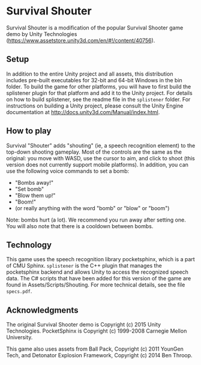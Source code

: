 # Survival Shouter

Survival Shouter is a modification of the popular Survival Shooter game demo by Unity Technologies
(https://www.assetstore.unity3d.com/en/#!/content/40756).

## Setup

In addition to the entire Unity project and all assets, this distribution includes pre-built executables
for 32-bit and 64-bit Windows in the bin folder. To build the game for other platforms, you will have to first
build the splistener plugin for that platform and add it to the Unity project. For details on how to
build splistener, see the readme file in the `splistener` folder. For instructions on building a Unity 
project, please consult the Unity Engine documentation at http://docs.unity3d.com/Manual/index.html.

## How to play

Survival "Shouter" adds "shouting" (ie, a speech recognition element) to the top-down shooting gameplay.
Most of the controls are the same as the original: you move with WASD, use the cursor to aim, and click
to shoot (this version does not currently support mobile platforms). In addition, you can use the following
voice commands to set a bomb:

* "Bombs away!"
* "Set bomb"
* "Blow them up!"
* "Boom!"
* (or really anything with the word "bomb" or "blow" or "boom")

Note: bombs hurt (a lot). We recommend you run away after setting one.
You will also note that there is a cooldown between bombs.

## Technology

This game uses the speech recognition library pocketsphinx, which is a part of CMU Sphinx. `splistener` is the C++
plugin that manages the pocketsphinx backend and allows Unity to access the recognized speech data. The C#
scripts that have been added for this version of the game are found in Assets/Scripts/Shouting. For more technical
details, see the file `specs.pdf`.

## Acknowledgments

The original Survival Shooter demo is Copyright (c) 2015 Unity Technologies. 
PocketSphinx is Copyright (c) 1999-2008 Carnegie Mellon University.

This game also uses assets from Ball Pack, Copyright (c) 2011 YounGen Tech, 
and Detonator Explosion Framework, Copyright (c) 2014 Ben Throop.

